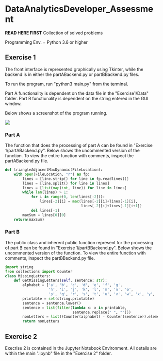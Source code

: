 # DataAnalyticsDeveloper_Assessment
**READ HERE FIRST**
Collection of solved problems 

Programming Env. = Python 3.6 or higher

## Exercise 1
The front interface is represented graphically using Tkinter, while the backend is in either the partABackend.py or partBBackend.py files.

To run the program, run "python3 main.py" from the terminal. 

Part A functionality is dependent on the data file in the "Exercise1/Data" folder.
Part B functionality is dependent on the string entered in the GUI window.

Below shows a screenshot of the program running.

![](programcap.gif)

### Part A 

The function that does the processing of part A can be found in "Exercise 1/partABackend.py". Below shows the uncommented version of the function.
To view the entire function with comments, inspect the partABackend.py file.
```python
def triangleAdjacentMaxDynamic(FileLocation):
    with open(FileLocation, "r") as fp:
        lines = [line.strip() for line in fp.readlines()]
        lines = [line.split() for line in lines]
        lines = [list(map(int, line)) for line in lines]
        while len(lines) > 1:
            for i in range(0, len(lines[-2])):
                lines[-2][i] = max(lines[-2][i]+lines[-1][i],
                                   lines[-2][i]+lines[-1][i+1])
            del lines[-1]
        maxSum = lines[0][0]
    return(maxSum)
```

### Part B

The public class and inherent public function represent for the processing of part B can be found in "Exercise 1/partBBackend.py". Below shows the uncommented version of the function.
To view the entire function with comments, inspect the partBBackend.py file.
```python
import string
from collections import Counter
class MissingLetters:
    def GetMissingLetters(self, sentence: str):
        alphabet = ['a', 'b', 'c', 'd', 'e', 'f', 'g',
                    'h', 'i', 'j', 'k', 'l', 'm', 'n', 'o',
                    'p', 'q', 'r', 's', 't', 'u', 'v', 'w', 'x', 'y', 'z']
        printable = set(string.printable)
        sentence = sentence.lower()
        sentence = list(filter(lambda x: x in printable,
                               sentence.replace(" ", "")))
        nonLetters = list((Counter(alphabet) - Counter(sentence)).elements())
        return nonLetters
```

## Exercise 2

Execrise 2 is contained in the Jupyter Notebook Environment. All details are within the main ".ipynb" file in the "Exercise 2" folder.
